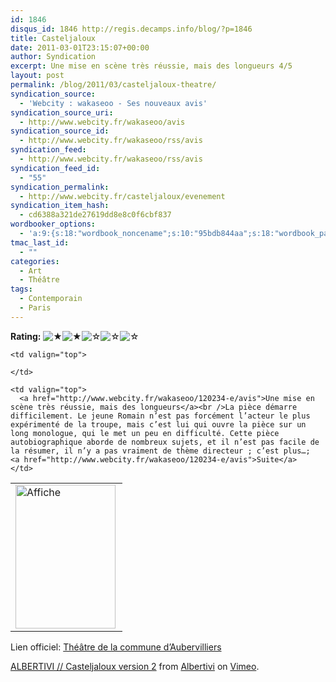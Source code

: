 ```yaml
---
id: 1846
disqus_id: 1846 http://regis.decamps.info/blog/?p=1846
title: Casteljaloux
date: 2011-03-01T23:15:07+00:00
author: Syndication
excerpt: Une mise en scène très réussie, mais des longueurs 4/5
layout: post
permalink: /blog/2011/03/casteljaloux-theatre/
syndication_source:
  - 'Webcity : wakaseoo - Ses nouveaux avis'
syndication_source_uri:
  - http://www.webcity.fr/wakaseoo/avis
syndication_source_id:
  - http://www.webcity.fr/wakaseoo/rss/avis
syndication_feed:
  - http://www.webcity.fr/wakaseoo/rss/avis
syndication_feed_id:
  - "55"
syndication_permalink:
  - http://www.webcity.fr/casteljaloux/evenement
syndication_item_hash:
  - cd6388a321de27619dd8e8c0f6cbf837
wordbooker_options:
  - 'a:9:{s:18:"wordbook_noncename";s:10:"95bdb844aa";s:18:"wordbook_page_post";s:4:"-100";s:18:"wordbook_orandpage";s:1:"2";s:23:"wordbook_default_author";s:1:"1";s:23:"wordbook_extract_length";s:3:"256";s:19:"wordbook_actionlink";s:3:"300";s:26:"wordbooker_publish_default";s:2:"on";s:18:"wordbook_attribute";s:0:"";s:29:"wordbooker_status_update_text";s:33:"New blog post :  %title% - %link%";}'
tmac_last_id:
  - ""
categories:
  - Art
  - Théâtre
tags:
  - Contemporain
  - Paris
---
```

**Rating:** ![&#9733;](http://regis.decamps.info/blog/wp-content/plugins/xavins-review-ratings/default/star.png "2/5")![&#9733;](http://regis.decamps.info/blog/wp-content/plugins/xavins-review-ratings/default/star.png "2/5")![&#9734;](http://regis.decamps.info/blog/wp-content/plugins/xavins-review-ratings/default/blank_star.png "2/5")![&#9734;](http://regis.decamps.info/blog/wp-content/plugins/xavins-review-ratings/default/blank_star.png "2/5")![&#9734;](http://regis.decamps.info/blog/wp-content/plugins/xavins-review-ratings/default/blank_star.png "2/5") 

<table border="0">
  <tr>
    <td valign="top">
      <img align="left" src="http://regis.decamps.info/blog/wp-content/uploads/2011/03/casteljaloux2.jpg" class="imageDefaut borderImage" alt="Affiche" width="160" height="230" />
    </td>
    
    <td valign="top">
       
    </td>
    
    <td valign="top">
      <a href="http://www.webcity.fr/wakaseoo/120234-e/avis">Une mise en scène très réussie, mais des longueurs</a><br />La pièce démarre difficilement. Le jeune Romain n’est pas forcément l’acteur le plus expérimenté de la troupe, mais c’est lui qui ouvre la pièce sur un long monologue, qui le met un peu en difficulté. Cette pièce autobiographique aborde de nombreux sujets, et il n’est pas facile de la résumer, il n’y a pas vraiment de thème directeur ; c’est plus…;   <a href="http://www.webcity.fr/wakaseoo/120234-e/avis">Suite</a>
    </td>
  </tr>
</table>

Lien officiel: [Théâtre de la commune d’Aubervilliers](http://www.theatredelacommune.com/cdn/saison-2010-2011/casteljaloux)



[ALBERTIVI // Casteljaloux version 2](http://vimeo.com/19215697) from [Albertivi](http://vimeo.com/albertivi) on [Vimeo](http://vimeo.com).
